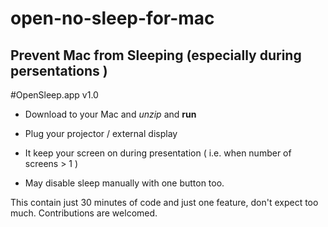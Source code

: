 # open-no-sleep-for-mac
## Prevent Mac from Sleeping (especially during persentations )

#OpenSleep.app v1.0 

* Download to your Mac and *unzip* and **run** 

* Plug your projector / external display 

* It keep your screen on during presentation ( i.e. when number of screens > 1 )

* May disable sleep manually with one button too.

This contain just 30 minutes of code and just one feature, don't expect too much. Contributions are welcomed.
